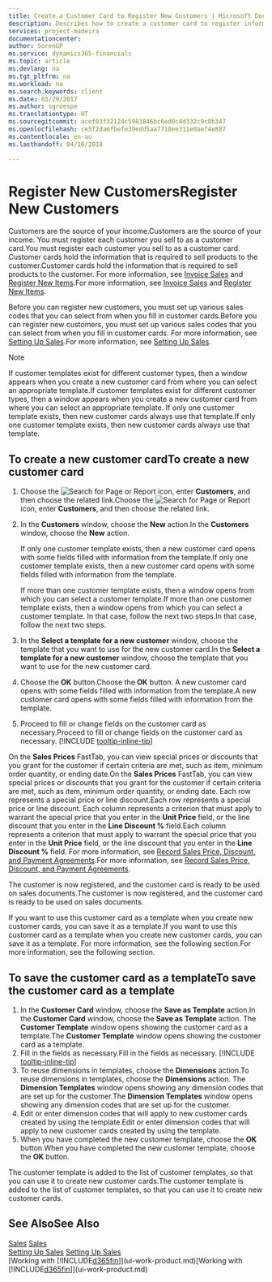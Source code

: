 ```yaml
---
title: Create a Customer Card to Register New Customers | Microsoft Docs
description: Describes how to create a customer card to register information about each new customer or client that you sell to.
services: project-madeira
documentationcenter: 
author: SorenGP
ms.service: dynamics365-financials
ms.topic: article
ms.devlang: na
ms.tgt_pltfrm: na
ms.workload: na
ms.search.keywords: client
ms.date: 03/29/2017
ms.author: sgroespe
ms.translationtype: HT
ms.sourcegitcommit: acef03f32124c5983846bc6ed0c4d332c9c8b347
ms.openlocfilehash: ce5f2da6fbefe39edd5aa7710ee311e0aef4e887
ms.contentlocale: en-au
ms.lasthandoff: 04/16/2018

---
```

# <a name="register-new-customers"></a><span data-ttu-id="52269-103">Register New Customers</span><span class="sxs-lookup"><span data-stu-id="52269-103">Register New Customers</span></span>
<span data-ttu-id="52269-104">Customers are the source of your income.</span><span class="sxs-lookup"><span data-stu-id="52269-104">Customers are the source of your income.</span></span> <span data-ttu-id="52269-105">You must register each customer you sell to as a customer card.</span><span class="sxs-lookup"><span data-stu-id="52269-105">You must register each customer you sell to as a customer card.</span></span> <span data-ttu-id="52269-106">Customer cards hold the information that is required to sell products to the customer.</span><span class="sxs-lookup"><span data-stu-id="52269-106">Customer cards hold the information that is required to sell products to the customer.</span></span> <span data-ttu-id="52269-107">For more information, see [Invoice Sales](sales-how-invoice-sales.md) and [Register New Items](inventory-how-register-new-items.md).</span><span class="sxs-lookup"><span data-stu-id="52269-107">For more information, see [Invoice Sales](sales-how-invoice-sales.md) and [Register New Items](inventory-how-register-new-items.md).</span></span>  

<span data-ttu-id="52269-108">Before you can register new customers, you must set up various sales codes that you can select from when you fill in customer cards.</span><span class="sxs-lookup"><span data-stu-id="52269-108">Before you can register new customers, you must set up various sales codes that you can select from when you fill in customer cards.</span></span> <span data-ttu-id="52269-109">For more information, see [Setting Up Sales](sales-setup-sales.md).</span><span class="sxs-lookup"><span data-stu-id="52269-109">For more information, see [Setting Up Sales](sales-setup-sales.md).</span></span>

> [!NOTE]  
>   <span data-ttu-id="52269-110">If customer templates exist for different customer types, then a window appears when you create a new customer card from where you can select an appropriate template.</span><span class="sxs-lookup"><span data-stu-id="52269-110">If customer templates exist for different customer types, then a window appears when you create a new customer card from where you can select an appropriate template.</span></span> <span data-ttu-id="52269-111">If only one customer template exists, then new customer cards always use that template.</span><span class="sxs-lookup"><span data-stu-id="52269-111">If only one customer template exists, then new customer cards always use that template.</span></span>

## <a name="to-create-a-new-customer-card"></a><span data-ttu-id="52269-112">To create a new customer card</span><span class="sxs-lookup"><span data-stu-id="52269-112">To create a new customer card</span></span>
1. <span data-ttu-id="52269-113">Choose the ![Search for Page or Report](media/ui-search/search_small.png "Search for Page or Report icon") icon, enter **Customers**, and then choose the related link.</span><span class="sxs-lookup"><span data-stu-id="52269-113">Choose the ![Search for Page or Report](media/ui-search/search_small.png "Search for Page or Report icon") icon, enter **Customers**, and then choose the related link.</span></span>  
2. <span data-ttu-id="52269-114">In the **Customers** window, choose the **New** action.</span><span class="sxs-lookup"><span data-stu-id="52269-114">In the **Customers** window, choose the **New** action.</span></span>

    <span data-ttu-id="52269-115">If only one customer template exists, then a new customer card opens with some fields filled with information from the template.</span><span class="sxs-lookup"><span data-stu-id="52269-115">If only one customer template exists, then a new customer card opens with some fields filled with information from the template.</span></span>

    <span data-ttu-id="52269-116">If more than one customer template exists, then a window opens from which you can select a customer template.</span><span class="sxs-lookup"><span data-stu-id="52269-116">If more than one customer template exists, then a window opens from which you can select a customer template.</span></span> <span data-ttu-id="52269-117">In that case, follow the next two steps.</span><span class="sxs-lookup"><span data-stu-id="52269-117">In that case, follow the next two steps.</span></span>
3. <span data-ttu-id="52269-118">In the **Select a template for a new customer** window, choose the template that you want to use for the new customer card.</span><span class="sxs-lookup"><span data-stu-id="52269-118">In the **Select a template for a new customer** window, choose the template that you want to use for the new customer card.</span></span>
4. <span data-ttu-id="52269-119">Choose the **OK** button.</span><span class="sxs-lookup"><span data-stu-id="52269-119">Choose the **OK** button.</span></span> <span data-ttu-id="52269-120">A new customer card opens with some fields filled with information from the template.</span><span class="sxs-lookup"><span data-stu-id="52269-120">A new customer card opens with some fields filled with information from the template.</span></span>  
5. <span data-ttu-id="52269-121">Proceed to fill or change fields on the customer card as necessary.</span><span class="sxs-lookup"><span data-stu-id="52269-121">Proceed to fill or change fields on the customer card as necessary.</span></span> [!INCLUDE [tooltip-inline-tip](includes/tooltip-inline-tip_md.md)]

<span data-ttu-id="52269-122">On the **Sales Prices** FastTab, you can view special prices or discounts that you grant for the customer if certain criteria are met, such as item, minimum order quantity, or ending date.</span><span class="sxs-lookup"><span data-stu-id="52269-122">On the **Sales Prices** FastTab, you can view special prices or discounts that you grant for the customer if certain criteria are met, such as item, minimum order quantity, or ending date.</span></span> <span data-ttu-id="52269-123">Each row represents a special price or line discount.</span><span class="sxs-lookup"><span data-stu-id="52269-123">Each row represents a special price or line discount.</span></span> <span data-ttu-id="52269-124">Each column represents a criterion that must apply to warrant the special price that you enter in the **Unit Price** field, or the line discount that you enter in the **Line Discount %** field.</span><span class="sxs-lookup"><span data-stu-id="52269-124">Each column represents a criterion that must apply to warrant the special price that you enter in the **Unit Price** field, or the line discount that you enter in the **Line Discount %** field.</span></span> <span data-ttu-id="52269-125">For more information, see [Record Sales Price, Discount, and Payment Agreements](sales-how-record-sales-price-discount-payment-agreements.md).</span><span class="sxs-lookup"><span data-stu-id="52269-125">For more information, see [Record Sales Price, Discount, and Payment Agreements](sales-how-record-sales-price-discount-payment-agreements.md).</span></span>

<span data-ttu-id="52269-126">The customer is now registered, and the customer card is ready to be used on sales documents.</span><span class="sxs-lookup"><span data-stu-id="52269-126">The customer is now registered, and the customer card is ready to be used on sales documents.</span></span>

<span data-ttu-id="52269-127">If you want to use this customer card as a template when you create new customer cards, you can save it as a template.</span><span class="sxs-lookup"><span data-stu-id="52269-127">If you want to use this customer card as a template when you create new customer cards, you can save it as a template.</span></span> <span data-ttu-id="52269-128">For more information, see the following section.</span><span class="sxs-lookup"><span data-stu-id="52269-128">For more information, see the following section.</span></span>

## <a name="to-save-the-customer-card-as-a-template"></a><span data-ttu-id="52269-129">To save the customer card as a template</span><span class="sxs-lookup"><span data-stu-id="52269-129">To save the customer card as a template</span></span>
1. <span data-ttu-id="52269-130">In the **Customer Card** window, choose the **Save as Template** action.</span><span class="sxs-lookup"><span data-stu-id="52269-130">In the **Customer Card** window, choose the **Save as Template** action.</span></span> <span data-ttu-id="52269-131">The **Customer Template** window opens showing the customer card as a template.</span><span class="sxs-lookup"><span data-stu-id="52269-131">The **Customer Template** window opens showing the customer card as a template.</span></span>
2. <span data-ttu-id="52269-132">Fill in the fields as necessary.</span><span class="sxs-lookup"><span data-stu-id="52269-132">Fill in the fields as necessary.</span></span> [!INCLUDE [tooltip-inline-tip](includes/tooltip-inline-tip_md.md)]
3. <span data-ttu-id="52269-133">To reuse dimensions in templates, choose the **Dimensions** action.</span><span class="sxs-lookup"><span data-stu-id="52269-133">To reuse dimensions in templates, choose the **Dimensions** action.</span></span> <span data-ttu-id="52269-134">The **Dimension Templates** window opens showing any dimension codes that are set up for the customer.</span><span class="sxs-lookup"><span data-stu-id="52269-134">The **Dimension Templates** window opens showing any dimension codes that are set up for the customer.</span></span>
4. <span data-ttu-id="52269-135">Edit or enter dimension codes that will apply to new customer cards created by using the template.</span><span class="sxs-lookup"><span data-stu-id="52269-135">Edit or enter dimension codes that will apply to new customer cards created by using the template.</span></span>  
5. <span data-ttu-id="52269-136">When you have completed the new customer template, choose the **OK** button.</span><span class="sxs-lookup"><span data-stu-id="52269-136">When you have completed the new customer template, choose the **OK** button.</span></span>

<span data-ttu-id="52269-137">The customer template is added to the list of customer templates, so that you can use it to create new customer cards.</span><span class="sxs-lookup"><span data-stu-id="52269-137">The customer template is added to the list of customer templates, so that you can use it to create new customer cards.</span></span>

## <a name="see-also"></a><span data-ttu-id="52269-138">See Also</span><span class="sxs-lookup"><span data-stu-id="52269-138">See Also</span></span>
<span data-ttu-id="52269-139">[Sales](sales-manage-sales.md)  </span><span class="sxs-lookup"><span data-stu-id="52269-139">[Sales](sales-manage-sales.md)  </span></span>  
<span data-ttu-id="52269-140">[Setting Up Sales](sales-setup-sales.md)  </span><span class="sxs-lookup"><span data-stu-id="52269-140">[Setting Up Sales](sales-setup-sales.md)  </span></span>  
<span data-ttu-id="52269-141">[Working with [!INCLUDE[d365fin](includes/d365fin_md.md)]](ui-work-product.md)</span><span class="sxs-lookup"><span data-stu-id="52269-141">[Working with [!INCLUDE[d365fin](includes/d365fin_md.md)]](ui-work-product.md)</span></span>

